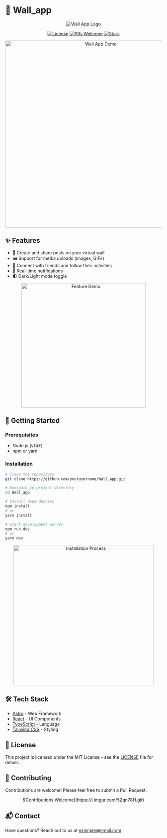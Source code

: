 # 🧱 Wall_app

<div align="center">

![Wall App Logo](https://via.placeholder.com/150?text=Wall+App)

[![License](https://img.shields.io/badge/License-MIT-blue.svg)](LICENSE)
[![PRs Welcome](https://img.shields.io/badge/PRs-welcome-brightgreen.svg)](CONTRIBUTING.md)
[![Stars](https://img.shields.io/github/stars/yourusername/Wall_app?style=social)](https://github.com/yourusername/Wall_app/stargazers)

<p align="center">
  <img src="https://i.imgur.com/LtUGnF3.gif" width="600" alt="Wall App Demo">
</p>

</div>

## ✨ Features

- 📝 Create and share posts on your virtual wall
- 🖼️ Support for media uploads (images, GIFs)
- 👥 Connect with friends and follow their activities
- 🔔 Real-time notifications
- 🌓 Dark/Light mode toggle

<p align="center">
  <img src="https://i.imgur.com/QAkd6tt.gif" width="400" alt="Feature Demo">
</p>

## 🚀 Getting Started

### Prerequisites

- Node.js (v14+)
- npm or yarn

### Installation

```bash
# Clone the repository
git clone https://github.com/yourusername/Wall_app.git

# Navigate to project directory
cd Wall_app

# Install dependencies
npm install
# or
yarn install

# Start development server
npm run dev
# or
yarn dev
```

<p align="center">
  <img src="https://i.imgur.com/tmdXkvi.gif" width="450" alt="Installation Process">
</p>

## 🛠️ Tech Stack

- [Astro](https://astro.build) - Web Framework
- [React](https://reactjs.org) - UI Components
- [TypeScript](https://www.typescriptlang.org) - Language
- [Tailwind CSS](https://tailwindcss.com) - Styling

## 📝 License

This project is licensed under the MIT License - see the [LICENSE](LICENSE) file for details.

## 👥 Contributing

Contributions are welcome! Please feel free to submit a Pull Request.

<div align="center">
  ![Contributions Welcome](https://i.imgur.com/5Zqn78H.gif)
</div>

## 📬 Contact

Have questions? Reach out to us at [example@email.com](mailto:example@email.com)
